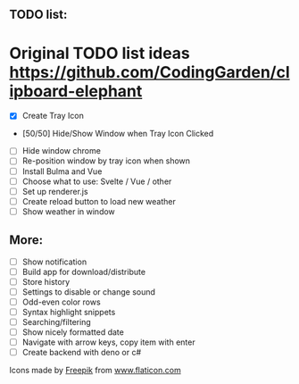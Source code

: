 ## TODO list:

# Original TODO list ideas https://github.com/CodingGarden/clipboard-elephant

-   [x] Create Tray Icon
-   [50/50] Hide/Show Window when Tray Icon Clicked
-   [ ] Hide window chrome
-   [ ] Re-position window by tray icon when shown
-   [ ] Install Bulma and Vue
-   [ ] Choose what to use: Svelte / Vue / other
-   [ ] Set up renderer.js
-   [ ] Create reload button to load new weather
-   [ ] Show weather in window

## More:

-   [ ] Show notification
-   [ ] Build app for download/distribute
-   [ ] Store history
-   [ ] Settings to disable or change sound
-   [ ] Odd-even color rows
-   [ ] Syntax highlight snippets
-   [ ] Searching/filtering
-   [ ] Show nicely formatted date
-   [ ] Navigate with arrow keys, copy item with enter
-   [ ] Create backend with deno or c#

<div>Icons made by <a href="https://www.flaticon.com/authors/freepik" title="Freepik">Freepik</a> from <a href="https://www.flaticon.com/" title="Flaticon">www.flaticon.com</a></div>
